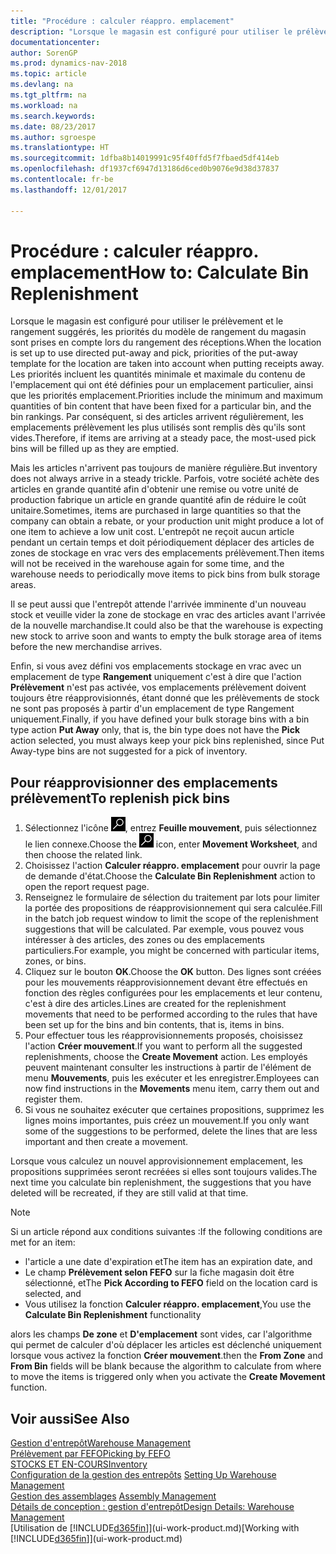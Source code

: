 ```yaml
---
title: "Procédure : calculer réappro. emplacement"
description: "Lorsque le magasin est configuré pour utiliser le prélèvement et le rangement suggérés, les priorités du modèle de rangement du magasin sont prises en compte lors du rangement des réceptions."
documentationcenter: 
author: SorenGP
ms.prod: dynamics-nav-2018
ms.topic: article
ms.devlang: na
ms.tgt_pltfrm: na
ms.workload: na
ms.search.keywords: 
ms.date: 08/23/2017
ms.author: sgroespe
ms.translationtype: HT
ms.sourcegitcommit: 1dfba8b14019991c95f40ffd5f7fbaed5df414eb
ms.openlocfilehash: df1937cf6947d13186d6ced0b9076e9d38d37837
ms.contentlocale: fr-be
ms.lasthandoff: 12/01/2017

---
```

# <a name="how-to-calculate-bin-replenishment"></a><span data-ttu-id="d126a-103">Procédure : calculer réappro. emplacement</span><span class="sxs-lookup"><span data-stu-id="d126a-103">How to: Calculate Bin Replenishment</span></span>
<span data-ttu-id="d126a-104">Lorsque le magasin est configuré pour utiliser le prélèvement et le rangement suggérés, les priorités du modèle de rangement du magasin sont prises en compte lors du rangement des réceptions.</span><span class="sxs-lookup"><span data-stu-id="d126a-104">When the location is set up to use directed put-away and pick, priorities of the put-away template for the location are taken into account when putting receipts away.</span></span> <span data-ttu-id="d126a-105">Les priorités incluent les quantités minimale et maximale du contenu de l'emplacement qui ont été définies pour un emplacement particulier, ainsi que les priorités emplacement.</span><span class="sxs-lookup"><span data-stu-id="d126a-105">Priorities include the minimum and maximum quantities of bin content that have been fixed for a particular bin, and the bin rankings.</span></span> <span data-ttu-id="d126a-106">Par conséquent, si des articles arrivent régulièrement, les emplacements prélèvement les plus utilisés sont remplis dès qu'ils sont vides.</span><span class="sxs-lookup"><span data-stu-id="d126a-106">Therefore, if items are arriving at a steady pace, the most-used pick bins will be filled up as they are emptied.</span></span>  

<span data-ttu-id="d126a-107">Mais les articles n'arrivent pas toujours de manière régulière.</span><span class="sxs-lookup"><span data-stu-id="d126a-107">But inventory does not always arrive in a steady trickle.</span></span> <span data-ttu-id="d126a-108">Parfois, votre société achète des articles en grande quantité afin d'obtenir une remise ou votre unité de production fabrique un article en grande quantité afin de réduire le coût unitaire.</span><span class="sxs-lookup"><span data-stu-id="d126a-108">Sometimes, items are purchased in large quantities so that the company can obtain a rebate, or your production unit might produce a lot of one item to achieve a low unit cost.</span></span> <span data-ttu-id="d126a-109">L'entrepôt ne reçoit aucun article pendant un certain temps et doit périodiquement déplacer des articles de zones de stockage en vrac vers des emplacements prélèvement.</span><span class="sxs-lookup"><span data-stu-id="d126a-109">Then items will not be received in the warehouse again for some time, and the warehouse needs to periodically move items to pick bins from bulk storage areas.</span></span>  

<span data-ttu-id="d126a-110">Il se peut aussi que l'entrepôt attende l'arrivée imminente d'un nouveau stock et veuille vider la zone de stockage en vrac des articles avant l'arrivée de la nouvelle marchandise.</span><span class="sxs-lookup"><span data-stu-id="d126a-110">It could also be that the warehouse is expecting new stock to arrive soon and wants to empty the bulk storage area of items before the new merchandise arrives.</span></span>  

<span data-ttu-id="d126a-111">Enfin, si vous avez défini vos emplacements stockage en vrac avec un emplacement de type **Rangement** uniquement c'est à dire que l'action **Prélèvement** n'est pas activée, vos emplacements prélèvement doivent toujours être réapprovisionnés, étant donné que les prélèvements de stock ne sont pas proposés à partir d'un emplacement de type Rangement uniquement.</span><span class="sxs-lookup"><span data-stu-id="d126a-111">Finally, if you have defined your bulk storage bins with a bin type action **Put Away** only, that is, the bin type does not have the **Pick** action selected, you must always keep your pick bins replenished, since Put Away-type bins are not suggested for a pick of inventory.</span></span>  

## <a name="to-replenish-pick-bins"></a><span data-ttu-id="d126a-112">Pour réapprovisionner des emplacements prélèvement</span><span class="sxs-lookup"><span data-stu-id="d126a-112">To replenish pick bins</span></span>  
1.  <span data-ttu-id="d126a-113">Sélectionnez l'icône ![Page ou état pour la recherche](media/ui-search/search_small.png "Page ou état pour la recherche"), entrez **Feuille mouvement**, puis sélectionnez le lien connexe.</span><span class="sxs-lookup"><span data-stu-id="d126a-113">Choose the ![Search for Page or Report](media/ui-search/search_small.png "Search for Page or Report icon") icon, enter **Movement Worksheet**, and then choose the related link.</span></span>  
2.  <span data-ttu-id="d126a-114">Choisissez l'action **Calculer réappro. emplacement** pour ouvrir la page de demande d'état.</span><span class="sxs-lookup"><span data-stu-id="d126a-114">Choose the **Calculate Bin Replenishment** action to open the report request page.</span></span>  
3.  <span data-ttu-id="d126a-115">Renseignez le formulaire de sélection du traitement par lots pour limiter la portée des propositions de réapprovisionnement qui sera calculée.</span><span class="sxs-lookup"><span data-stu-id="d126a-115">Fill in the batch job request window to limit the scope of the replenishment suggestions that will be calculated.</span></span> <span data-ttu-id="d126a-116">Par exemple, vous pouvez vous intéresser à des articles, des zones ou des emplacements particuliers.</span><span class="sxs-lookup"><span data-stu-id="d126a-116">For example, you might be concerned with particular items, zones, or bins.</span></span>  
4.  <span data-ttu-id="d126a-117">Cliquez sur le bouton **OK**.</span><span class="sxs-lookup"><span data-stu-id="d126a-117">Choose the **OK** button.</span></span> <span data-ttu-id="d126a-118">Des lignes sont créées pour les mouvements réapprovisionnement devant être effectués en fonction des règles configurées pour les emplacements et leur contenu, c'est à dire des articles.</span><span class="sxs-lookup"><span data-stu-id="d126a-118">Lines are created for the replenishment movements that need to be performed according to the rules that have been set up for the bins and bin contents, that is, items in bins.</span></span>  
5.  <span data-ttu-id="d126a-119">Pour effectuer tous les réapprovisionnements proposés, choisissez l'action **Créer mouvement**.</span><span class="sxs-lookup"><span data-stu-id="d126a-119">If you want to perform all the suggested replenishments, choose the **Create Movement** action.</span></span> <span data-ttu-id="d126a-120">Les employés peuvent maintenant consulter les instructions à partir de l'élément de menu **Mouvements**, puis les exécuter et les enregistrer.</span><span class="sxs-lookup"><span data-stu-id="d126a-120">Employees can now find instructions in the **Movements** menu item, carry them out and register them.</span></span>  
6.  <span data-ttu-id="d126a-121">Si vous ne souhaitez exécuter que certaines propositions, supprimez les lignes moins importantes, puis créez un mouvement.</span><span class="sxs-lookup"><span data-stu-id="d126a-121">If you only want some of the suggestions to be performed, delete the lines that are less important and then create a movement.</span></span>  

<span data-ttu-id="d126a-122">Lorsque vous calculez un nouvel approvisionnement emplacement, les propositions supprimées seront recréées si elles sont toujours valides.</span><span class="sxs-lookup"><span data-stu-id="d126a-122">The next time you calculate bin replenishment, the suggestions that you have deleted will be recreated, if they are still valid at that time.</span></span>  

> [!NOTE]  
>  <span data-ttu-id="d126a-123">Si un article répond aux conditions suivantes :</span><span class="sxs-lookup"><span data-stu-id="d126a-123">If the following conditions are met for an item:</span></span>  
>   
>  -   <span data-ttu-id="d126a-124">l'article a une date d'expiration et</span><span class="sxs-lookup"><span data-stu-id="d126a-124">The item has an expiration date, and</span></span>  
> -   <span data-ttu-id="d126a-125">Le champ **Prélèvement selon FEFO** sur la fiche magasin doit être sélectionné, et</span><span class="sxs-lookup"><span data-stu-id="d126a-125">The **Pick According to FEFO** field on the location card is selected, and</span></span>  
> -   <span data-ttu-id="d126a-126">Vous utilisez la fonction **Calculer réappro. emplacement**,</span><span class="sxs-lookup"><span data-stu-id="d126a-126">You use the **Calculate Bin Replenishment** functionality</span></span>  
>   
>  <span data-ttu-id="d126a-127">alors les champs **De zone** et **D'emplacement** sont vides, car l'algorithme qui permet de calculer d'où déplacer les articles est déclenché uniquement lorsque vous activez la fonction **Créer mouvement**.</span><span class="sxs-lookup"><span data-stu-id="d126a-127">then the **From Zone** and **From Bin** fields will be blank because the algorithm to calculate from where to move the items is triggered only when you activate the **Create Movement** function.</span></span>  

## <a name="see-also"></a><span data-ttu-id="d126a-128">Voir aussi</span><span class="sxs-lookup"><span data-stu-id="d126a-128">See Also</span></span>  
[<span data-ttu-id="d126a-129">Gestion d'entrepôt</span><span class="sxs-lookup"><span data-stu-id="d126a-129">Warehouse Management</span></span>](warehouse-manage-warehouse.md)  
[<span data-ttu-id="d126a-130">Prélèvement par FEFO</span><span class="sxs-lookup"><span data-stu-id="d126a-130">Picking by FEFO</span></span>](warehouse-picking-by-fefo.md)  
[<span data-ttu-id="d126a-131">STOCKS ET EN-COURS</span><span class="sxs-lookup"><span data-stu-id="d126a-131">Inventory</span></span>](inventory-manage-inventory.md)  
<span data-ttu-id="d126a-132">[Configuration de la gestion des entrepôts](warehouse-setup-warehouse.md)   </span><span class="sxs-lookup"><span data-stu-id="d126a-132">[Setting Up Warehouse Management](warehouse-setup-warehouse.md)   </span></span>  
<span data-ttu-id="d126a-133">[Gestion des assemblages](assembly-assemble-items.md)  </span><span class="sxs-lookup"><span data-stu-id="d126a-133">[Assembly Management](assembly-assemble-items.md)  </span></span>  
[<span data-ttu-id="d126a-134">Détails de conception : gestion d'entrepôt</span><span class="sxs-lookup"><span data-stu-id="d126a-134">Design Details: Warehouse Management</span></span>](design-details-warehouse-management.md)  
<span data-ttu-id="d126a-135">[Utilisation de [!INCLUDE[d365fin](includes/d365fin_md.md)]](ui-work-product.md)</span><span class="sxs-lookup"><span data-stu-id="d126a-135">[Working with [!INCLUDE[d365fin](includes/d365fin_md.md)]](ui-work-product.md)</span></span>

